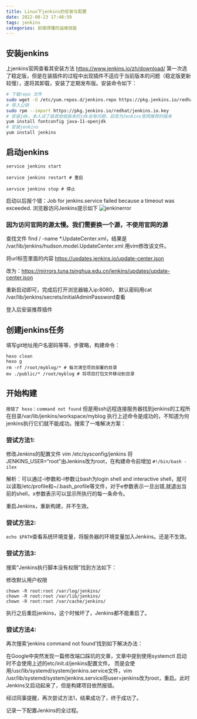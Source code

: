 ```yaml
---
title: Linux下jenkins的安装与配置
date: 2022-08-23 17:48:59
tags: jenkins
categories: 前端得懂的运维技能
---
```

## 安装jenkins
上jenkins官网查看其安装方法 https://www.jenkins.io/zh/download/
第一次选了稳定版，但是在装插件的过程中出现插件不适应于当前版本的问题（稳定版更新较慢），遂将其卸载，安装了定期发布版。安装命令如下：
```zsh
# 下载repo 文件
sudo wget -O /etc/yum.repos.d/jenkins.repo https://pkg.jenkins.io/redhat/jenkins.repo
# 导入公钥
sudo rpm --import https://pkg.jenkins.io/redhat/jenkins.io.key
# 安装jdk，本人试了装其他低版本的jdk会有问题，后改为Jenkins官网推荐的版本
yum install fontconfig java-11-openjdk
# 安装jenkins
yum install jenkins
```

## 启动jenkins
```
service jenkins start

service jenkins restart # 重启

service jenkins stop # 停止
```
启动以后报个错：Job for jenkins.service failed because a timeout was exceeded.
浏览器访问Jenkins提示如下
![jenkinerror](https://cdn.liangyonggang.com/img/jenkins_error_2022-8-25.png)

### 因为访问官网的源太慢。我们需要换一个源，不使用官网的源
查找文件 find / -name *.UpdateCenter.xml，结果是 /var/lib/jenkins/hudson.model.UpdateCenter.xml
用vim修改该文件。

将url标签里面的内容 https://updates.jenkins.io/update-center.json

改为：https://mirrors.tuna.tsinghua.edu.cn/jenkins/updates/update-center.json

重新启动即可，完成后打开浏览器输入ip:8080，
默认密码用cat /var/lib/jenkins/secrets/initialAdminPassword查看

登入后安装推荐插件

## 创建jenkins任务
填写git地址用户名密码等等，步骤略，构建命令：
```
hexo clean
hexo g
rm -rf /root/myblog/* # 每次清空项目部署的目录
mv ./public/* /root/myblog # 将项目打包文件移动到目录
```

## 开始构建
`报错了 hexo：command not found`
但是用ssh远程连接服务器找到jenkins的工程所在目录/var/lib/jenkins/workspace/myblog 执行上述命令是成功的，不知道为何jenkins执行它们就不能成功。搜索了一堆解决方案：
### 尝试方法1:
修改Jenkins的配置文件 vim /etc/sysconfig/jenkins 将 JENKINS_USER=“root"由Jenkins改为root，在构建命令前增加
`#!/bin/bash -ilex`

解析：可以通过-i参数和-l参数让bash为login shell and interactive shell，就可以读取/etc/profile和~/.bash_profile等文件，对于e参数表示一旦出错,就退出当前的shell，x参数表示可以显示所执行的每一条命令。

重启Jenkins，重新构建，并不生效。

### 尝试方法2:
`echo $PATH`查看系统环境变量，将服务器的环境变量加入Jenkins。还是不生效。

### 尝试方法3:
搜索“Jenkins执行脚本没有权限”找到方法如下：

修改默认用户权限
```
chown -R root:root /var/log/jenkins/
chown -R root:root /var/lib/jenkins/
chown -R root:root /var/cache/jenkins/
```
执行之后重启jenkins，这个时候坏了，Jenkins都不能重启了。

### 尝试方法4:
再次搜索‘jenkins command not found’找到如下解决办法：

在Google中突然发现一篇修改端口踩坑的文章，文章中提到使用systemctl 启动时不会使用上述的etc/init.d/jenkins配置文件。
而是会使用/usr/lib/systemd/system/jenkins.service文件，vim /usr/lib/systemd/system/jenkins.service将user=jenkins改为root，重启。此时Jenkins又启动起来了，但是构建项目依然报错。

经过同事提醒，再次尝试方法1，结果成功了，终于成功了。

记录一下配置Jenkins的全过程。

